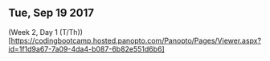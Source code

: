## Tue, Sep 19 2017
(Week 2, Day 1 (T/Th))[https://codingbootcamp.hosted.panopto.com/Panopto/Pages/Viewer.aspx?id=1f1d9a67-7a09-4da4-b087-6b82e551d6b6]